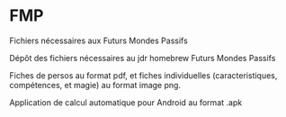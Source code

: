 # FMP
Fichiers nécessaires aux Futurs Mondes Passifs

Dépôt des fichiers nécessaires au jdr homebrew Futurs Mondes Passifs

Fiches de persos au format pdf, et fiches individuelles (caracteristiques, compétences, et magie) au format image png.

Application de calcul automatique pour Android au format .apk
